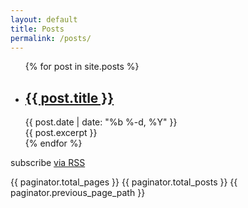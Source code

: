 ```yaml
---
layout: default
title: Posts
permalink: /posts/
---
```


<div class="home">
   <ul class="post-list">
{% for post in site.posts %}
       <li>
         <h2>
           <a class="post-link" href="{{ post.url | prepend: site.baseurl }}">{{ post.title }}</a>
         </h2>
	  <span class="post-meta">{{ post.date | date: "%b %-d, %Y" }}</span>
       </li>
   <div class="post-content" itemprop="articleBody">
     {{ post.excerpt }}
   </div>
{% endfor %}
   </ul>
   <p class="rss-subscribe">subscribe <a href="{{ "/feed.xml" | prepend: site.baseurl }}">via RSS</a></p>
{{ paginator.total_pages }}
{{ paginator.total_posts }}
{{ paginator.previous_page_path }}
</div> 
